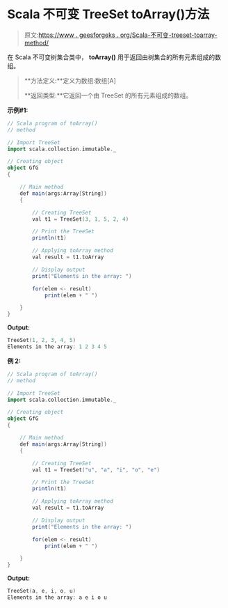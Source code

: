 # Scala 不可变 TreeSet toArray()方法

> 原文:[https://www . geesforgeks . org/Scala-不可变-treeset-toarray-method/](https://www.geeksforgeeks.org/scala-immutable-treeset-toarray-method/)

在 Scala 不可变树集合类中， **toArray()** 用于返回由树集合的所有元素组成的数组。

> **方法定义:**定义为数组:数组[A]
> 
> **返回类型:**它返回一个由 TreeSet 的所有元素组成的数组。

**示例#1:**

```scala
// Scala program of toArray() 
// method 

// Import TreeSet
import scala.collection.immutable._

// Creating object 
object GfG 
{ 

    // Main method 
    def main(args:Array[String]) 
    { 

        // Creating TreeSet
        val t1 = TreeSet(3, 1, 5, 2, 4)  

        // Print the TreeSet 
        println(t1) 

        // Applying toArray method  
        val result = t1.toArray

        // Display output 
        print("Elements in the array: ") 

        for(elem <- result) 
            print(elem + " ") 

    } 
} 
```

**Output:**

```scala
TreeSet(1, 2, 3, 4, 5)
Elements in the array: 1 2 3 4 5

```

**例 2:**

```scala
// Scala program of toArray() 
// method 

// Import TreeSet
import scala.collection.immutable._

// Creating object 
object GfG 
{ 

    // Main method 
    def main(args:Array[String]) 
    { 

        // Creating TreeSet
        val t1 = TreeSet("u", "a", "i", "o", "e") 

        // Print the TreeSet 
        println(t1) 

        // Applying toArray method  
        val result = t1.toArray

        // Display output 
        print("Elements in the array: ") 

        for(elem <- result) 
            print(elem + " ") 

    } 
} 
```

**Output:**

```scala
TreeSet(a, e, i, o, u)
Elements in the array: a e i o u

```